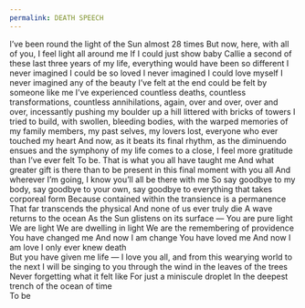 ```yaml
---
permalink: DEATH SPEECH
---
```

I’ve been round the light of the Sun almost 28 times 
But now, here, with all of you, I feel light all around me
If I could just show baby Callie a second of these last three years of my life, everything would have been so different 
I never imagined I could be so loved 
I never imagined I could love myself 
I never imagined any of the beauty I’ve felt at the end could be felt by someone like me 
I’ve experienced countless deaths, countless transformations, countless annihilations, again, over and over, over and over, incessantly pushing my boulder up a hill littered with bricks of towers I tried to build, with swollen, bleeding bodies, with the warped memories of my family members, my past selves, my lovers lost, everyone who ever touched my heart
And now, as it beats its final rhythm, as the diminuendo ensues and the symphony of my life comes to a close, I feel more gratitude than I’ve ever felt
To be. 
That is what you all have taught me 
And what greater gift is there than to be present in this final moment with you all 
And wherever I’m going, I know you’ll all be there with me 
So say goodbye to my body, say goodbye to your own, say goodbye to everything that takes corporeal form
Because contained within the transience is a permanence 
That far transcends the physical 
And none of us ever truly die 
A wave returns to the ocean 
As the Sun glistens on its surface 
—
You are pure light 
We are light 
We are dwelling in light 
We are the remembering of providence 
You have changed me 
And now I am change 
You have loved me 
And now I am love 
I only ever knew death  
But you have given me life 
—
I love you all,
and from this wearying world to the next 
I will be singing to you through the wind in the leaves of the trees 
Never forgetting what it felt like
For just a miniscule droplet 
In the deepest trench 
of the ocean of time  
To be